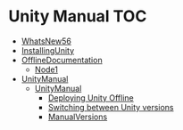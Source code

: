 Unity Manual TOC
================

 - [WhatsNew56](WhatsNew56)
 - [InstallingUnity](InstallingUnity)
 - [OfflineDocumentation](OfflineDocumentation)
	 - [Node1](Node1_1)
 - [UnityManual](UnityManual)
	 - [UnityManual](UnityManual_1)
		 - [Deploying Unity Offline](DeployingUnityOffline)
		 - [Switching between Unity versions](SwitchingDocumentationVersions)
		 - [ManualVersions](ManualVersions)

